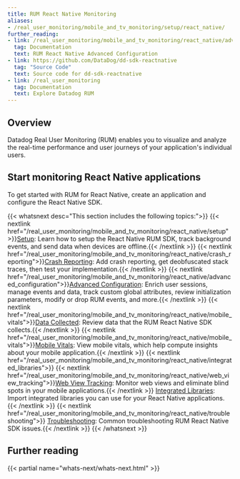 ```yaml
---
title: RUM React Native Monitoring
aliases:
- /real_user_monitoring/mobile_and_tv_monitoring/setup/react_native/
further_reading:
- link: /real_user_monitoring/mobile_and_tv_monitoring/react_native/advanced_configuration
  tag: Documentation
  text: RUM React Native Advanced Configuration
- link: https://github.com/DataDog/dd-sdk-reactnative
  tag: "Source Code"
  text: Source code for dd-sdk-reactnative
- link: /real_user_monitoring
  tag: Documentation
  text: Explore Datadog RUM
---
```

## Overview

Datadog Real User Monitoring (RUM) enables you to visualize and analyze the real-time performance and user journeys of your application's individual users.

## Start monitoring React Native applications

To get started with RUM for React Native, create an application and configure the React Native SDK.

{{< whatsnext desc="This section includes the following topics:">}}
  {{< nextlink href="/real_user_monitoring/mobile_and_tv_monitoring/react_native/setup">}}<u>Setup</u>: Learn how to setup the React Native RUM SDK, track background events, and send data when devices are offline.{{< /nextlink >}}
  {{< nextlink href="/real_user_monitoring/mobile_and_tv_monitoring/react_native/crash_reporting">}}<u>Crash Reporting</u>: Add crash reporting, get deobfuscated stack traces, then test your implementation.{{< /nextlink >}}
  {{< nextlink href="/real_user_monitoring/mobile_and_tv_monitoring/react_native/advanced_configuration">}}<u>Advanced Configuration</u>: Enrich user sessions, manage events and data, track custom global attributes, review initialization parameters, modify or drop RUM events, and more.{{< /nextlink >}}
  {{< nextlink href="/real_user_monitoring/mobile_and_tv_monitoring/react_native/mobile_vitals">}}<u>Data Collected</u>: Review data that the RUM React Native SDK collects.{{< /nextlink >}}
  {{< nextlink href="/real_user_monitoring/mobile_and_tv_monitoring/react_native/mobile_vitals">}}<u>Mobile Vitals</u>: View mobile vitals, which help compute insights about your mobile application.{{< /nextlink >}}
  {{< nextlink href="/real_user_monitoring/mobile_and_tv_monitoring/react_native/integrated_libraries">}}
  {{< nextlink href="/real_user_monitoring/mobile_and_tv_monitoring/react_native/web_view_tracking">}}<u>Web View Tracking</u>: Monitor web views and eliminate blind spots in your mobile applications.{{< /nextlink >}}
  <u>Integrated Libraries</u>: Import integrated libraries you can use for your React Native applications.{{< /nextlink >}}
  {{< nextlink href="/real_user_monitoring/mobile_and_tv_monitoring/react_native/troubleshooting">}}
  <u>Troubleshooting</u>: Common troubleshooting RUM React Native SDK issues.{{< /nextlink >}}
{{< /whatsnext >}}

## Further reading

{{< partial name="whats-next/whats-next.html" >}}
